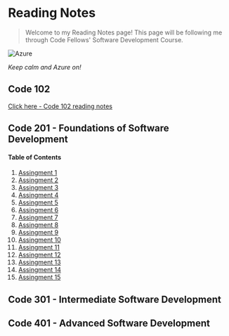 # Reading Notes

>Welcome to my Reading Notes page! This page will be following me through Code Fellows' Software Development Course.  

![Azure](http://tattoocoder.com/content/images/2015/11/azure_cloud.png)


_Keep calm and Azure on!_


## Code 102
[Click here - Code 102 reading notes](https://lindseyshepard.github.io/learning-journal-repo/)




## Code 201 - Foundations of Software Development

#### Table of Contents
1. [Assingment 1](https://lindseyshepard.github.io/reading-notes/class-01)
2. [Assingment 2](https://lindseyshepard.github.io/reading-notes/class-02)
2. [Assingment 3](https://lindseyshepard.github.io/reading-notes/class-03)
2. [Assingment 4](https://lindseyshepard.github.io/reading-notes/class-04)
2. [Assingment 5](https://lindseyshepard.github.io/reading-notes/class-05)
2. [Assingment 6](https://lindseyshepard.github.io/reading-notes/class-06)
2. [Assingment 7](https://lindseyshepard.github.io/reading-notes/class-07)
2. [Assingment 8](https://lindseyshepard.github.io/reading-notes/class-08)
2. [Assingment 9](https://lindseyshepard.github.io/reading-notes/class-09)
3. [Assingment 10](https://lindseyshepard.github.io/reading-notes/class-10) 
3. [Assingment 11](https://lindseyshepard.github.io/reading-notes/class-11) 
3. [Assingment 12](https://lindseyshepard.github.io/reading-notes/class-12) 
3. [Assingment 13](https://lindseyshepard.github.io/reading-notes/class-13) 
3. [Assingment 14](https://lindseyshepard.github.io/reading-notes/class-14) 
3. [Assingment 15](https://lindseyshepard.github.io/reading-notes/class-15) 



## Code 301 - Intermediate Software Development

## Code 401 - Advanced Software Development
